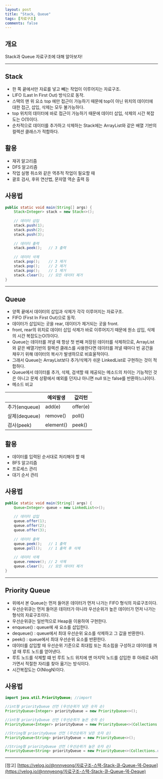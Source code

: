 ```yaml
---
layout: post
title: "Stack, Queue"
tags: [자료구조]
comments: false
---
```

## 개요
Stack과 Queue 자료구조에 대해 알아보자!

--- 

## Stack
- 한 쪽 끝에서만 자료를 넣고 빼는 작업이 이루어지는 자료구조.
- LIFO (Last In First Out) 방식으로 동작.
- 스택의 맨 위 요소 top 에만 접근이 가능하기 때문에 top이 아닌 위치의 데이터에 대한 접근, 삽입, 삭제는 모두 불가능하다.
- top 위치의 데이터에 바로 접근이 가능하기 때문에 데이터 삽입, 삭제의 시간 복잡도는 O(1)이다.
- 순차적으로 데이터를 추가하고 삭제하는 Stack에는 ArrayList와 같은 배열 기반의 컬렉션 클래스가 적합하다.

## 활용
- 재귀 알고리즘
- DFS 알고리즘
- 작업 실행 취소와 같은 역추적 작업이 필요할 때
- 괄호 검사, 후위 연산법, 문자열 역순 출력 등

## 사용법
```java
public static void main(String[] args) {
    Stack<Integer> stack = new Stack<>();
    
    // 데이터 삽입
    stack.push(1);
    stack.push(2);
    stack.push(3);
    
    // 데이터 출력
    stack.peek();   // 3 출력
    
    // 데이터 삭제
    stack.pop();    // 3 제거
    stack.pop();    // 2 제거
    stack.pop();    // 1 제거
    stack.clear();  // 모든 데이터 제거
}
```

--- 

## Queue
- 양쪽 끝에서 데이터의 삽입과 삭제가 각각 이루어지는 자료구조.
- FIFO (First In First Out)으로 동작.
- 데이터가 삽입되는 곳을 rear, 데이터가 제거되는 곳을 front.
- front, rear의 위치로 데이터 삽입 삭제가 바로 이루어지기 때문에 원소 삽입, 삭제의 시간 복잡도는O(1)이다.
- Queue는 데이터를 꺼낼 때 항상 첫 번째 저장된 데이터를 삭제하므로, ArrayList와 같은 배열기반의 컬렉션 클래스를 사용한다면 데이터를 꺼낼 때마다 빈 공간을 채우기 위해 데이터의 복사가 발생하므로 비효울적이다. 
- 그래서 Queue는 ArrayList보다 추가/삭제가 쉬운 LinkedList로 구현하는 것이 적합하다.
- Queue에서 데이터를 추가, 삭제, 검색할 때 제공되는 메소드의 차이는 기능적인 것은 아니고 문제 상황에서 예외를 던지냐 아니면 null 또는 false를 반환하느냐이다.
- 메소드 비교

|  | 예외발생      |값리턴 |
|----|-----------|----|
| 추가(enqueue) | add(e)    | offer(e) |  
| 살제(dequeue) | remove()  | poll() |  
| 검사(peek) | element() | peek() |  


## 활용
- 데이터를 입력된 순서대로 처리해야 할 때
- BFS 알고리즘
- 프로세스 관리
- 대기 순서 관리

## 사용법
```java
public static void main(String[] args) {
    Queue<Integer> queue = new LinkedList<>();
    
    // 데이터 삽입
    queue.offer(1);
    queue.offer(2);
    queue.offer(3);
    
    // 데이터 출력
    queue.peek();   // 1 출력
    queue.poll();   // 1 출력 후 삭제
    
    // 데이터 삭제
    queue.remove(); // 2 삭제
    queue.clear();  // 모든 데이터 제거
}
```

--- 

## Priority Queue 
- 위에서 본 Queue는 먼저 들어온 데이터가 먼저 나가는 FIFO 형식의 자료구조이다.
- 우선순위큐는 먼저 들어온 데이터가 아니라 우선순위가 높은 데이터가 먼저 나가는 형식의 자료구조이다.
- 우선순위큐는 일반적으로 Heap을 이용하여 구현한다.
- enqueue() : queue에 새 요소를 삽입한다.
- dequeue() : queue에서 최대 우선순위 요소를 삭제하고 그 값을 반환한다.
- peek() : queue에서 최대 우선순위 요소를 반환한다.
- 데이터를 삽입할 때 우선순위 기준으로 최대힙 또는 최소힙을 구성하고 데이터를 꺼낼 때 루트 노드를 얻어낸다.
- 루트 노드를 삭제할 떄 빈 루트 노드 위치에 맨 마지막 노드를 삽입한 후 아래로 내려가면서 적절한 자리를 찾아 옮기는 방식이다.
- 시간복잡도는 O(NlogN)이다.

## 사용법
```java
import java.util.PriorityQueue; //import

//int형 priorityQueue 선언 (우선순위가 낮은 숫자 순)
PriorityQueue<Integer> priorityQueue = new PriorityQueue<>();

//int형 priorityQueue 선언 (우선순위가 높은 숫자 순)
PriorityQueue<Integer> priorityQueue = new PriorityQueue<>(Collections.reverseOrder());

//String형 priorityQueue 선언 (우선순위가 낮은 숫자 순)
PriorityQueue<String> priorityQueue = new PriorityQueue<>(); 

//String형 priorityQueue 선언 (우선순위가 높은 숫자 순)
PriorityQueue<String> priorityQueue = new PriorityQueue<>(Collections.reverseOrder());

```

---

[참고] [https://velog.io/@nnnyeong/자료구조-스택-Stack-큐-Queue-덱-Deque](https://velog.io/@nnnyeong/자료구조-스택-Stack-큐-Queue-덱-Deque)